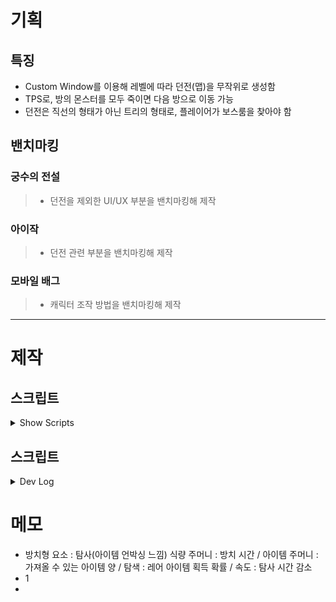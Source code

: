 # 기획
## 특징
- Custom Window를 이용해 레벨에 따라 던전(맵)을 무작위로 생성함
- TPS로, 방의 몬스터를 모두 죽이면 다음 방으로 이동 가능
- 던전은 직선의 형태가 아닌 트리의 형태로, 플레이어가 보스룸을 찾아야 함
## 밴치마킹
### 궁수의 전설
> - 던전을 제외한 UI/UX 부분을 밴치마킹해 제작
### 아이작
> - 던전 관련 부분을 밴치마킹해 제작
### 모바일 배그
> - 캐릭터 조작 방법을 밴치마킹해 제작
---
# 제작
## 스크립트
<details>
<summary>Show Scripts</summary>

> - Camera
>   > - CameraRatio : 디바이스의 해상도를 고정 해상도로 만들기 위한 스크립트
>   > - SpringArm : 카메라의 Rotation/Zoom을 구현하는 스크립트
>   > - 
> - Manager
>   > - Settings : 게임의 설정참에서 값을 조절할 수 있는 변수들을 관리하는 스크립트
>   > - DataManager : 게임의 데이터를 관리하는 스크립트로, JSON을 이용해 데이터를 관리
>   > - GameManager : 전반적인 게임을 관리하는 스크립트로, FSM을 이용해 게임을 관리하며 유일하게 Update문을 가지고 있음
> - Misc
>   > - DataClass : 구조체와 클래스를 한 번에 관리하기 위한 스크립트
>   > - Enums : enum을 한 번에 관리하기 위한 스크립트
>   > - EventHandler : 옵저버 패턴과 같이 특정 이벤트가 발생될 때 실행할 함수(메소드)를 관리하는 스크립트
>   > - Singleton : 싱글톤 패턴을 사용하기 위한 스크립트
> - Player
>   > - Player : 플레이어와 관련된 내용을 전반적으로 관리하는 스크립트
> - UI
>   > - CanvasRatio : CameraRatio에서 조절되는 해상도 만큼 Canvas의 크기를 조절하는 스크립트
> - 3
> - 
</details>


## 스크립트
<details>
<summary>Dev Log</summary>

> - [1일차](https://github.com/xcb00/Portfolios/blob/main/Folder/DevLog/ExitDungeon_01.md)
</details>






# 메모
- 방치형 요소 : 탐사(아이템 언박싱 느낌)
  식량 주머니 : 방치 시간 / 아이템 주머니 : 가져올 수 있는 아이템 양 / 탐색 : 레어 아이템 획득 확률 / 속도 : 탐사 시간 감소
- 1
- 


